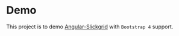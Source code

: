 # Demo

This project is to demo [Angular-Slickgrid](https://github.com/ghiscoding/Angular-Slickgrid) with `Bootstrap 4` support.
